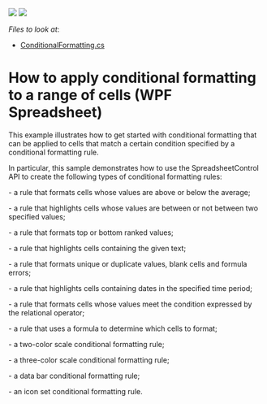 <!-- default badges list -->
[![](https://img.shields.io/badge/Open_in_DevExpress_Support_Center-FF7200?style=flat-square&logo=DevExpress&logoColor=white)](https://supportcenter.devexpress.com/ticket/details/E4968)
[![](https://img.shields.io/badge/📖_How_to_use_DevExpress_Examples-e9f6fc?style=flat-square)](https://docs.devexpress.com/GeneralInformation/403183)
<!-- default badges end -->
<!-- default file list -->
*Files to look at*:

* [ConditionalFormatting.cs](./CS/ConditionalFormatting_WPF_Examples/SpreadsheetActions/ConditionalFormatting.cs)
<!-- default file list end -->
# How to apply conditional formatting to a range of cells (WPF Spreadsheet)


<p>This example illustrates how to get started with conditional formatting that can be applied to cells that match a certain condition specified by a conditional formatting rule.</p><p>In particular, this sample demonstrates how to use the SpreadsheetControl API to create the following types of conditional formatting rules:</p><p>- a rule that formats cells whose values are above or below the average;</p><p>- a rule that highlights cells whose values are between or not between two specified values;</p><p>- a rule that formats top or bottom ranked values;</p><p>- a rule that highlights cells containing the given text; </p><p>- a rule that formats unique or duplicate values, blank cells and formula errors;</p><p>- a rule that highlights cells containing dates in the specified time period;</p><p>- a rule that formats cells whose values meet the condition expressed by the relational operator;</p><p>- a rule that uses a formula to determine which cells to format; </p><p>- a two-color scale conditional formatting rule;</p><p>- a three-color scale conditional formatting rule;</p><p>- a data bar conditional formatting rule;</p><p>- an icon set conditional formatting rule. </p><br />
<br />
<br />
<br />


<br/>


